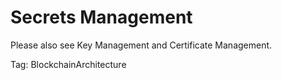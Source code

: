 # Secrets Management

Please also see Key Management and Certificate Management.

Tag: BlockchainArchitecture
